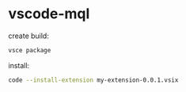 # vscode-mql

create build:
```sh
vsce package
```

install:
```sh
code --install-extension my-extension-0.0.1.vsix
```